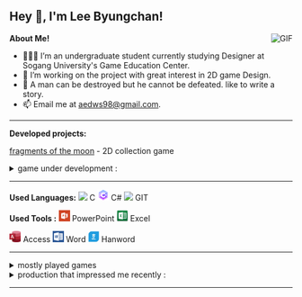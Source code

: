 <h2 title="hehehe"> Hey 👋, I'm Lee Byungchan!</h2>
 
  <img align="right" alt="GIF" src="https://media.giphy.com/media/LmNwrBhejkK9EFP504/giphy.gif" />


**About Me!**

- 👨🏽‍💻 I’m an undergraduate student currently studying Designer at Sogang University's Game Education Center.
- 🌱 I’m working on the project with great interest in 2D game Design.
- 💬 A man can be destroyed but he cannot be defeated. like to write a story.
- 📫 Email me at [aedws98@gmail.com](mailto:aedws98@gmail.com).  
  
-----
 **Developed projects:** 

[fragments of the moon](https://drive.google.com/file/d/1_F57CeFbwKo_CsG3QpBL20tzLBatSu4G/view?usp=sharing) - 2D collection game


<details>
<summary>game under development :</summary>

## Stella Forest
- 2D Flatformer game (Project designer)
[Revealed upon completion]
- programmer : [ICB](https://github.com/ckdqja581592)
</details>    

-----

**Used Languages:**   <code><img height="20" src="https://img.icons8.com/nolan/96/c.png"></code> C
 <code><img height="20" src="icon/csharp.png"></code> C# 
 <code><img height="20" src="https://img.icons8.com/nolan/96/git.png"></code> GIT

**Used Tools :** <code><img height="20" src="icon/PowerPoint.png"></code> PowerPoint <code><img height="20" src="icon/excel.png"></code> Excel

<code><img height="20" src="icon/access.png"></code> Access <code><img height="20" src="icon/Word.png"></code> Word
<code><img height="20" src="icon/hanword.png"></code> Hanword

-----

<details>
<summary> mostly played games </summary>

  - [Genshin Impact](https://genshin.hoyoverse.com/ko/home) [Interested in game design analysis and demand]
  - [azur lane](https://azurlane.xdg.com/) [Analysis of the collection game of beautiful girls]
  - [Blue Archive](https://www.nexongames.co.kr/game/blue_archive.php) [Analysis of the collection game of beautiful girls]
  - [girls Frontline](https://www.girlsfrontline.co.kr/) [Analysis of the collection game of beautiful girls]
</details>    

<details>
<summary>production that impressed me recently :</summary>

**Blue Archive**  
- 4ver PV
[![icon/blue.png](icon/blue.png)](https://www.youtube.com/watch?v=kbnfrvrhv0M&ab_channel=%EB%B8%94%EB%A3%A8%EC%95%84%EC%B9%B4%EC%9D%B4%EB%B8%8C)  

**Genshin Impact**
- 3.2 ver PV
[![icon/3.2pv.png](icon/3.2pv.png)](https://www.youtube.com/watch?app=desktop&v=4L5xmU_8Y5w&ab_channel=%EC%9B%90%EC%8B%A0)    
- Nahida PV
[![icon/nahida_pv.jpg](icon/nahida_pv.jpg)](https://www.youtube.com/watch?app=desktop&v=PjjBCKzD9LE&ab_channel=%EC%9B%90%EC%8B%A0)  
</details>    

-----
